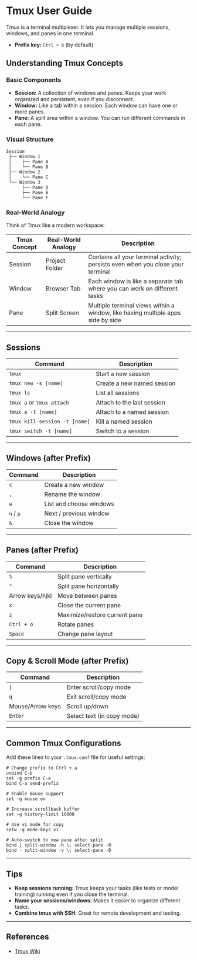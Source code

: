 # Tmux User Guide

Tmux is a terminal multiplexer. It lets you manage multiple sessions, windows, and panes in one terminal.

- **Prefix key:** `Ctrl + b` (by default)

## Understanding Tmux Concepts

### Basic Components

- **Session:** A collection of windows and panes. Keeps your work organized and persistent, even if you disconnect.
- **Window:** Like a tab within a session. Each window can have one or more panes.
- **Pane:** A split area within a window. You can run different commands in each pane.

### Visual Structure

```
Session
 ├── Window 1
 │    ├── Pane A
 │    └── Pane B
 ├── Window 2
 │    └── Pane C
 └── Window 3
      ├── Pane D
      ├── Pane E
      └── Pane F
```

### Real-World Analogy

Think of Tmux like a modern workspace:

| Tmux Concept | Real-World Analogy | Description |
|--------------|-------------------|-------------|
| Session | Project Folder | Contains all your terminal activity; persists even when you close your terminal |
| Window | Browser Tab | Each window is like a separate tab where you can work on different tasks |
| Pane | Split Screen | Multiple terminal views within a window, like having multiple apps side by side |

---

## Sessions

| Command                        | Description                  |
|--------------------------------|------------------------------|
| `tmux`                         | Start a new session          |
| `tmux new -s [name]`           | Create a new named session   |
| `tmux ls`                      | List all sessions            |
| `tmux a` or `tmux attach`      | Attach to the last session   |
| `tmux a -t [name]`             | Attach to a named session    |
| `tmux kill-session -t [name]`  | Kill a named session         |
| `tmux switch -t [name]`        | Switch to a session          |

---

## Windows (after Prefix)

| Command   | Description              |
|-----------|--------------------------|
| `c`       | Create a new window      |
| `,`       | Rename the window        |
| `w`       | List and choose windows  |
| `n` / `p` | Next / previous window   |
| `&`       | Close the window         |

---

## Panes (after Prefix)

| Command         | Description                        |
|-----------------|------------------------------------|
| `%`             | Split pane vertically              |
| `"`             | Split pane horizontally            |
| Arrow keys/hjkl | Move between panes                 |
| `x`             | Close the current pane             |
| `z`             | Maximize/restore current pane      |
| `Ctrl + o`      | Rotate panes                       |
| `Space`         | Change pane layout                 |

---

## Copy & Scroll Mode (after Prefix)

| Command              | Description                        |
|----------------------|------------------------------------|
| `[`                  | Enter scroll/copy mode             |
| `q`                  | Exit scroll/copy mode              |
| Mouse/Arrow keys     | Scroll up/down                     |
| `Enter`              | Select text (in copy mode)         |

---

## Common Tmux Configurations

Add these lines to your `.tmux.conf` file for useful settings:

```tmux
# Change prefix to Ctrl + a
unbind C-b
set -g prefix C-a
bind C-a send-prefix

# Enable mouse support
set -g mouse on

# Increase scrollback buffer
set -g history-limit 10000

# Use vi mode for copy
setw -g mode-keys vi

# Auto-switch to new pane after split
bind | split-window -h \; select-pane -R
bind - split-window -v \; select-pane -D
```

---

## Tips

- **Keep sessions running:** Tmux keeps your tasks (like tests or model training) running even if you close the terminal.
- **Name your sessions/windows:** Makes it easier to organize different tasks.
- **Combine tmux with SSH:** Great for remote development and testing.

---

## References

- [Tmux Wiki](https://github.com/tmux/tmux/wiki)